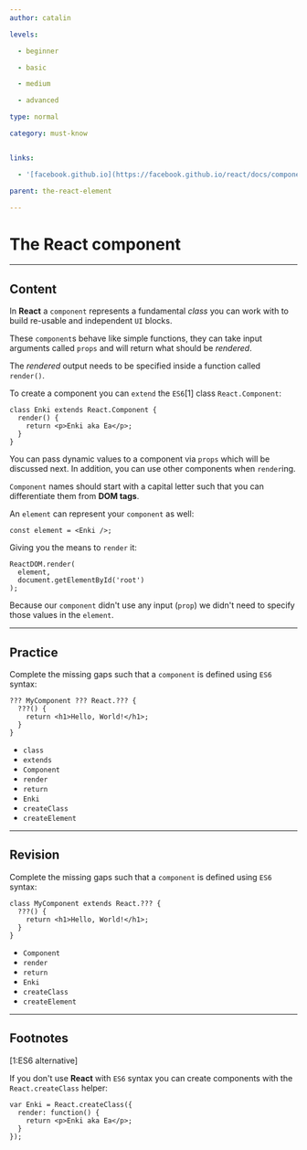 ```yaml
---
author: catalin

levels:

  - beginner

  - basic

  - medium

  - advanced

type: normal

category: must-know


links:

  - '[facebook.github.io](https://facebook.github.io/react/docs/components-and-props.html){website}'

parent: the-react-element

---
```


# The **React** component

---
## Content

In **React** a `component` represents a fundamental *class* you can work with to build re-usable and independent `UI` blocks.

These `component`s behave like simple functions, they can take input arguments called `props` and will return what should be *rendered*.

The *rendered* output needs to be specified inside a function called `render()`.

To create a component you can `extend` the `ES6`[1] class `React.Component`:
```
class Enki extends React.Component {
  render() {
    return <p>Enki aka Ea</p>;
  }
}
```

You can pass dynamic values to a component via `props` which will be discussed next. In addition, you can use other components when `render`ing.

`Component` names should start with a capital letter such that you can differentiate them from **DOM tags**.

An `element` can represent your `component` as well:
```
const element = <Enki />;
```
Giving you the means to `render` it:
```
ReactDOM.render(
  element,
  document.getElementById('root')
);
```
Because our `component` didn't use any input (`prop`) we didn't need to specify those values in the `element`.

---
## Practice

Complete the missing gaps such that a `component` is defined using `ES6` syntax:
```
??? MyComponent ??? React.??? {
  ???() {
    return <h1>Hello, World!</h1>;
  }
}
```


* `class`
* `extends`
* `Component`
* `render`
* `return`
* `Enki`
* `createClass`
* `createElement`

---
## Revision

Complete the missing gaps such that a `component` is defined using `ES6` syntax:
```
class MyComponent extends React.??? {
  ???() {
    return <h1>Hello, World!</h1>;
  }
}
```


* `Component`
* `render`
* `return`
* `Enki`
* `createClass`
* `createElement`

---
## Footnotes
[1:ES6 alternative]

If you don't use **React** with `ES6` syntax you can create components with the `React.createClass` helper:
```
var Enki = React.createClass({
  render: function() {
    return <p>Enki aka Ea</p>;
  }
});
```
 
